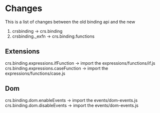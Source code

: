 # Changes

This is a list of changes between the old binding api and the new

1. crsbinding -> crs.binding
2. crsbinding._exfn -> crs.binding.functions

## Extensions

crs.binding.expressions.ifFunction -> import the expressions/functions/if.js
crs.binding.expressions.caseFunction -> import the expressions/functions/case.js

## Dom

crs.binding.dom.enableEvents -> import the events/dom-events.js
crs.binding.dom.disableEvents -> import the events/dom-events.js